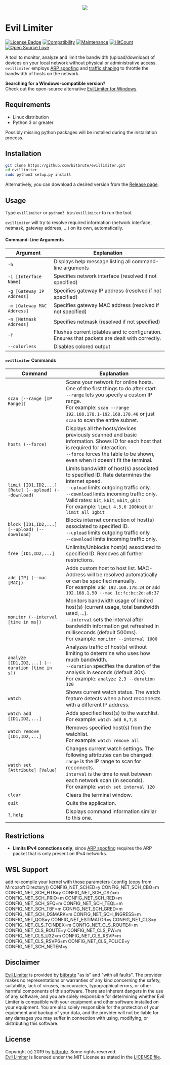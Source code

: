 <p align="center"><img src="https://i.imgur.com/CBGh0Yx.png" /></p>

# Evil Limiter

[![License Badge](https://img.shields.io/badge/license-MIT-blue.svg)](LICENSE)
[![Compatibility](https://img.shields.io/badge/python-3-brightgreen.svg)](PROJECT)
[![Maintenance](https://img.shields.io/badge/Maintained%3F-yes-green.svg)](https://GitHub.com/Naereen/StrapDown.js/graphs/commit-activity)
[![HitCount](http://hits.dwyl.io/bitbrute/evillimiter.svg)](http://hits.dwyl.io/bitbrute/evillimiter)
[![Open Source Love](https://badges.frapsoft.com/os/v3/open-source.svg?v=102)](https://github.com/ellerbrock/open-source-badge/)

A tool to monitor, analyze and limit the bandwidth (upload/download) of devices on your local network without physical or administrative access.<br>
```evillimiter``` employs [ARP spoofing](https://en.wikipedia.org/wiki/ARP_spoofing) and [traffic shaping](https://en.wikipedia.org/wiki/Traffic_shaping) to throttle the bandwidth of hosts on the network.

**Searching for a Windows-compatible version?**<br>
Check out the open-source alternative [EvilLimiter for Windows](https://github.com/bitbrute/evillimiter-windows).

## Requirements
- Linux distribution
- Python 3 or greater

Possibly missing python packages will be installed during the installation process.

## Installation

```bash
git clone https://github.com/bitbrute/evillimiter.git
cd evillimiter
sudo python3 setup.py install
```

Alternatively, you can download a desired version from the [Release page](https://github.com/bitbrute/evillimiter/releases).<br>

## Usage

Type ```evillimiter``` or ```python3 bin/evillimiter``` to run the tool.

```evillimiter``` will try to resolve required information (network interface, netmask, gateway address, ...) on its own, automatically.

#### Command-Line Arguments

| Argument | Explanation |
| -------- | ----------- |
| ```-h``` | Displays help message listing all command-line arguments |
| ```-i [Interface Name]``` | Specifies network interface (resolved if not specified)|
| ```-g [Gateway IP Address]``` | Specifies gateway IP address (resolved if not specified)|
| ```-m [Gateway MAC Address]``` | Specifies gateway MAC address (resolved if not specified)|
| ```-n [Netmask Address]``` | Specifies netmask (resolved if not specified)|
| ```-f``` | Flushes current iptables and tc configuration. Ensures that packets are dealt with correctly.|
| ```--colorless``` | Disables colored output |

#### ```evillimiter``` Commands

| Command | Explanation |
| ------- | ----------- |
| ```scan (--range [IP Range])``` | Scans your network for online hosts. One of the first things to do after start.<br>```--range``` lets you specify a custom IP range.<br>For example: ```scan --range 192.168.178.1-192.168.178.40``` or just ```scan``` to scan the entire subnet.
| ```hosts (--force)``` | Displays all the hosts/devices previously scanned and basic information. Shows ID for each host that is required for interaction.<br>```--force``` forces the table to be shown, even when it doesn't fit the terminal.
| ```limit [ID1,ID2,...] [Rate] (--upload) (--download)``` | Limits bandwidth of host(s) associated to specified ID. Rate determines the internet speed.<br>```--upload``` limits outgoing traffic only.<br>```--download``` limits incoming traffic only.<br>Valid rates: ```bit```, ```kbit```, ```mbit```, ```gbit```<br>For example: ```limit 4,5,6 200kbit``` or ```limit all 1gbit```
| ```block [ID1,ID2,...] (--upload) (--download)``` | Blocks internet connection of host(s) associated to specified ID.<br>```--upload``` limits outgoing traffic only <br>```--download``` limits incoming traffic only.
| ```free [ID1,ID2,...]``` | Unlimits/Unblocks host(s) associated to specified ID. Removes all further restrictions.
| ```add [IP] (--mac [MAC])``` | Adds custom host to host list. MAC-Address will be resolved automatically or can be specified manually.<br>For example: ```add 192.168.178.24``` or ```add 192.168.1.50 --mac 1c:fc:bc:2d:a6:37```
| ```monitor (--interval [time in ms])``` | Monitors bandwidth usage of limited host(s) (current usage, total bandwidth used, ...).<br>```--interval``` sets the interval after bandwidth information get refreshed in milliseconds (default 500ms).<br>For example: ```monitor --interval 1000```
| ```analyze [ID1,ID2,...] (--duration [time in s])``` | Analyzes traffic of host(s) without limiting to determine who uses how much bandwidth.<br>```--duration``` specifies the duration of the analysis in seconds (default 30s).<br>For example: ```analyze 2,3 --duration 120```
| ```watch``` | Shows current watch status. The watch feature detects when a host reconnects with a different IP address.
| ```watch add [ID1,ID2,...]``` | Adds specified host(s) to the watchlist.<br>For example: ```watch add 6,7,8```
| ```watch remove [ID1,ID2,...]``` | Removes specified host(s) from the watchlist.<br>For example: ```watch remove all```
| ```watch set [Attribute] [Value]``` | Changes current watch settings. The following attributes can be changed:<br>```range``` is the IP range to scan for reconnects.<br>```interval``` is the time to wait between each network scan (in seconds).<br>For example: ```watch set interval 120```
| ```clear``` | Clears the terminal window.
| ```quit``` | Quits the application.
| ```?```, ```help``` | Displays command information similar to this one.

## Restrictions

- **Limits IPv4 connctions only**, since [ARP spoofing](https://en.wikipedia.org/wiki/ARP_spoofing) requires the ARP packet that is only present  on IPv4 networks.
## WSL Support 
add re-compile your kernel with those parameters (.config (copy from Mircosoft Directory))
CONFIG_NET_SCHED=y
CONFIG_NET_SCH_CBQ=m
CONFIG_NET_SCH_HTB=y
CONFIG_NET_SCH_CSZ=m
CONFIG_NET_SCH_PRIO=m
CONFIG_NET_SCH_RED=m
CONFIG_NET_SCH_SFQ=m
CONFIG_NET_SCH_TEQL=m
CONFIG_NET_SCH_TBF=m
CONFIG_NET_SCH_GRED=m
CONFIG_NET_SCH_DSMARK=m
CONFIG_NET_SCH_INGRESS=m
CONFIG_NET_QOS=y
CONFIG_NET_ESTIMATOR=y
CONFIG_NET_CLS=y
CONFIG_NET_CLS_TCINDEX=m
CONFIG_NET_CLS_ROUTE4=m
CONFIG_NET_CLS_ROUTE=y
CONFIG_NET_CLS_FW=m
CONFIG_NET_CLS_U32=m
CONFIG_NET_CLS_RSVP=m
CONFIG_NET_CLS_RSVP6=m
CONFIG_NET_CLS_POLICE=y
CONFIG_NET_SCH_NETEM=y

## Disclaimer
[Evil Limiter](https://github.com/bitbrute/evillimiter) is provided by [bitbrute](https://github.com/bitbrute) "as is" and "with all faults". The provider makes no representations or warranties of any kind concerning the safety, suitability, lack of viruses, inaccuracies, typographical errors, or other harmful components of this software. There are inherent dangers in the use of any software, and you are solely responsible for determining whether Evil Limiter is compatible with your equipment and other software installed on your equipment. You are also solely responsible for the protection of your equipment and backup of your data, and the provider will not be liable for any damages you may suffer in connection with using, modifying, or distributing this software. 

## License

Copyright (c) 2019 by [bitbrute](https://github.com/bitbrute). Some rights reserved.<br>
[Evil Limiter](https://github.com/bitbrute/evillimiter) is licensed under the MIT License as stated in the [LICENSE file](LICENSE).

